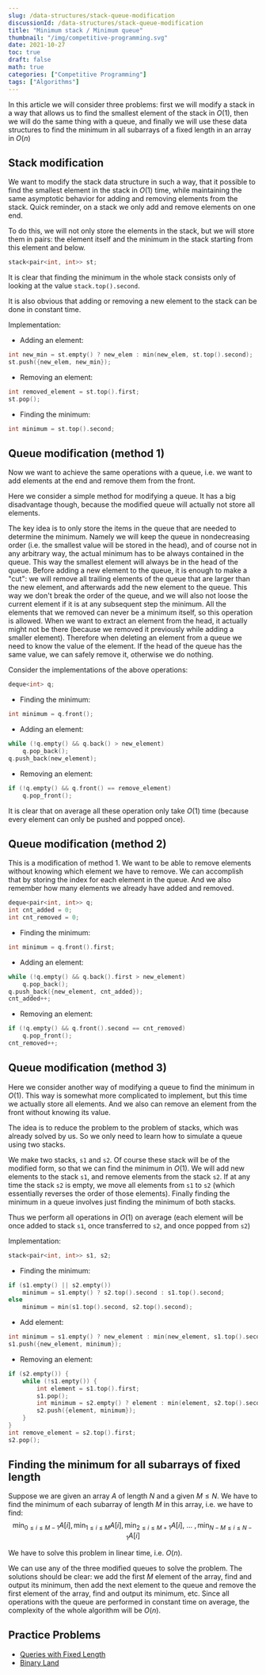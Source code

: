 ```yaml
---
slug: /data-structures/stack-queue-modification
discussionId: /data-structures/stack-queue-modification
title: "Minimum stack / Minimum queue"
thumbnail: "/img/competitive-programming.svg"
date: 2021-10-27
toc: true
draft: false
math: true
categories: ["Competitive Programming"]
tags: ["Algorithms"]
---
```


In this article we will consider three problems: 
first we will modify a stack in a way that allows us to find the smallest element of the stack in $O(1)$, then we will do the same thing with a queue, and finally we will use these data structures to find the minimum in all subarrays of a fixed length in an array in $O(n)$

## Stack modification

We want to modify the stack data structure in such a way, that it possible to find the smallest element in the stack in $O(1)$ time, while maintaining the same asymptotic behavior for adding and removing elements from the stack.
Quick reminder, on a stack we only add and remove elements on one end.

To do this, we will not only store the elements in the stack, but we will store them in pairs: the element itself and the minimum in the stack starting from this element and below.

```cpp
stack<pair<int, int>> st;
```

It is clear that finding the minimum in the whole stack consists only of looking at the value `stack.top().second`.

It is also obvious that adding or removing a new element to the stack can be done in constant time.

Implementation:

* Adding an element:
```cpp
int new_min = st.empty() ? new_elem : min(new_elem, st.top().second);
st.push({new_elem, new_min});
```

* Removing an element:
```cpp
int removed_element = st.top().first;
st.pop();
```

* Finding the minimum:
```cpp
int minimum = st.top().second;
```

## Queue modification (method 1)

Now we want to achieve the same operations with a queue, i.e. we want to add elements at the end and remove them from the front.

Here we consider a simple method for modifying a queue.
It has a big disadvantage though, because the modified queue will actually not store all elements.

The key idea is to only store the items in the queue that are needed to determine the minimum.
Namely we will keep the queue in nondecreasing order (i.e. the smallest value will be stored in the head), and of course not in any arbitrary way, the actual minimum has to be always contained in the queue.
This way the smallest element will always be in the head of the queue.
Before adding a new element to the queue, it is enough to make a "cut":
we will remove all trailing elements of the queue that are larger than the new element, and afterwards add the new element to the queue. 
This way we don't break the order of the queue, and we will also not loose the current element if it is at any subsequent step the minimum. 
All the elements that we removed can never be a minimum itself, so this operation is allowed.
When we want to extract an element from the head, it actually might not be there (because we removed it previously while adding a smaller element). 
Therefore when deleting an element from a queue we need to know the value of the element.
If the head of the queue has the same value, we can safely remove it, otherwise we do nothing.

Consider the implementations of the above operations:

```cpp
deque<int> q;
```

* Finding the minimum:
```cpp
int minimum = q.front();
```

* Adding an element:
```cpp
while (!q.empty() && q.back() > new_element)
    q.pop_back();
q.push_back(new_element);
```

* Removing an element:
```cpp
if (!q.empty() && q.front() == remove_element)
    q.pop_front();
```

It is clear that on average all these operation only take $O(1)$ time (because every element can only be pushed and popped once).

## Queue modification (method 2)

This is a modification of method 1.
We want to be able to remove elements without knowing which element we have to remove.
We can accomplish that by storing the index for each element in the queue.
And we also remember how many elements we already have added and removed.

```cpp
deque<pair<int, int>> q;
int cnt_added = 0;
int cnt_removed = 0;
```

* Finding the minimum:
```cpp
int minimum = q.front().first;
```

* Adding an element:
```cpp
while (!q.empty() && q.back().first > new_element)
    q.pop_back();
q.push_back({new_element, cnt_added});
cnt_added++;
```

* Removing an element:
```cpp
if (!q.empty() && q.front().second == cnt_removed) 
    q.pop_front();
cnt_removed++;
```

## Queue modification (method 3)

Here we consider another way of modifying a queue to find the minimum in $O(1)$.
This way is somewhat more complicated to implement, but this time we actually store all elements.
And we also can remove an element from the front without knowing its value.

The idea is to reduce the problem to the problem of stacks, which was already solved by us.
So we only need to learn how to simulate a queue using two stacks.

We make two stacks, `s1` and `s2`. 
Of course these stack will be of the modified form, so that we can find the minimum in $O(1)$. 
We will add new elements to the stack `s1`, and remove elements from the stack `s2`.
If at any time the stack `s2` is empty, we move all elements from `s1` to `s2` (which essentially reverses the order of those elements).
Finally finding the minimum in a queue involves just finding the minimum of both stacks.

Thus we perform all operations in $O(1)$ on average (each element will be once added to stack `s1`, once transferred to `s2`, and once popped from `s2`)

Implementation:

```cpp
stack<pair<int, int>> s1, s2;
```

* Finding the minimum:
```cpp
if (s1.empty() || s2.empty()) 
    minimum = s1.empty() ? s2.top().second : s1.top().second;
else
    minimum = min(s1.top().second, s2.top().second);
```

* Add element:
```cpp
int minimum = s1.empty() ? new_element : min(new_element, s1.top().second);
s1.push({new_element, minimum});
```

* Removing an element:
```cpp
if (s2.empty()) {
    while (!s1.empty()) {
        int element = s1.top().first;
        s1.pop();
        int minimum = s2.empty() ? element : min(element, s2.top().second);
        s2.push({element, minimum});
    }
}
int remove_element = s2.top().first;
s2.pop();
```

## Finding the minimum for all subarrays of fixed length

Suppose we are given an array $A$ of length $N$ and a given $M \le N$.
We have to find the minimum of each subarray of length $M$ in this array, i.e. we have to find:
$$\min_{0 \le i \le M-1} A[i], \min_{1 \le i \le M} A[i], \min_{2 \le i \le M+1} A[i],~\dots~, \min_{N-M \le i \le N-1} A[i]$$

We have to solve this problem in linear time, i.e. $O(n)$.

We can use any of the three modified queues to solve the problem.
The solutions should be clear:
we add the first $M$ element of the array, find and output its minimum, then add the next element to the queue and remove the first element of the array, find and output its minimum, etc. 
Since all operations with the queue are performed in constant time on average, the complexity of the whole algorithm will be $O(n)$.

## Practice Problems
* [Queries with Fixed Length](https://www.hackerrank.com/challenges/queries-with-fixed-length/problem)
* [Binary Land](https://www.codechef.com/MAY20A/problems/BINLAND)

